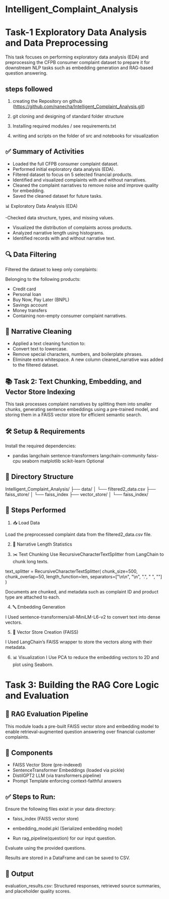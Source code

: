 # Intelligent_Complaint_Analysis

# Task-1 Exploratory Data Analysis and Data Preprocessing

This task focuses on performing exploratory data analysis (EDA) and preprocessing the CFPB consumer complaint dataset to prepare it for downstream NLP tasks such as embedding generation and RAG-based question answering.
  
## steps followed 

1. creating the Repository on github (https://github.com/nanecha/Intelligent_Complaint_Analysis.git)

2. git cloning  and  designing of standard folder structure 

3. Installing  required modules / see requirements.txt

4. writing and scripts on the folder of src and  notebooks  for visualization

## ✅ Summary of Activities

- Loaded the full CFPB consumer complaint dataset.
- Performed initial exploratory data analysis (EDA).
- Filtered dataset to focus on 5 selected financial products.
- Identified and visualized complaints with and without narratives.
- Cleaned the complaint narratives to remove noise and improve quality for embedding.
- Saved the cleaned dataset for future tasks.

📊 Exploratory Data Analysis (EDA)

-Checked data structure, types, and missing values.
- Visualized the distribution of complaints across products.
- Analyzed narrative length using histograms.
- Identified records with and without narrative text.

## 🔍 Data Filtering
Filtered the dataset to keep only complaints:

Belonging to the following products:

- Credit card
- Personal loan
- Buy Now, Pay Later (BNPL)
- Savings account
- Money transfers
- Containing non-empty consumer complaint narratives.

## 🧹 Narrative Cleaning
- Applied a text cleaning function to:
- Convert text to lowercase.
- Remove special characters, numbers, and boilerplate phrases.
- Eliminate extra whitespace.
A new column cleaned_narrative was added to the filtered dataset.

## 📚 Task 2: Text Chunking, Embedding, and Vector Store Indexing

This task processes complaint narratives by splitting them into smaller chunks, generating sentence embeddings using a pre-trained model, and storing them in a FAISS vector store for efficient semantic search.

## 🛠️ Setup & Requirements
Install the required dependencies:

-  pandas langchain sentence-transformers langchain-community faiss-cpu seaborn matplotlib scikit-learn
Optional 

## 📂 Directory Structure

Intelligent_Complaint_Analysis/
├── data/
│   └── filtered2_data.csv
├── faiss_store/
│   └── faiss_index
├── vector_store/
│   └── faiss_index/


## 🧾 Steps Performed
  1. 📥 Load Data

Load the preprocessed complaint data from the filtered2_data.csv file.

  2. 📏 Narrative Length Statistics

  3. ✂️ Text Chunking
Use RecursiveCharacterTextSplitter from LangChain to chunk long texts.

text_splitter = RecursiveCharacterTextSplitter(
    chunk_size=500,
    chunk_overlap=50,
    length_function=len,
    separators=["\n\n", "\n", ".", " ", ""]
)

Documents are chunked, and metadata such as complaint ID and product type are attached to each.

  4. 🔤 Embedding Generation

I Used sentence-transformers/all-MiniLM-L6-v2 to convert text into dense vectors.

   5. 🧠 Vector Store Creation (FAISS)

I Used LangChain’s FAISS wrapper to store the vectors along with their metadata.

   6. 📊 Visualization
I Use PCA to reduce the embedding vectors to 2D and plot using Seaborn.

# Task 3: Building the RAG Core Logic and Evaluation

## 📂 RAG Evaluation Pipeline

This module loads a pre-built FAISS vector store and embedding model to enable retrieval-augmented question answering over financial customer complaints.

## 🧱 Components

- FAISS Vector Store (pre-indexed)
- SentenceTransformer Embeddings (loaded via pickle)
- DistilGPT2 LLM (via transformers.pipeline)
- Prompt Template enforcing context-faithful answers
## ✅ Steps to Run:

Ensure the following files exist in your data directory:

- faiss_index (FAISS vector store)

- embedding_model.pkl (Serialized embedding model)

- Run rag_pipeline(question) for our input question.

Evaluate using the provided questions.

Results are stored in a DataFrame and can be saved to CSV.

## 💾 Output

evaluation_results.csv: Structured responses, retrieved source summaries, and placeholder quality scores.

